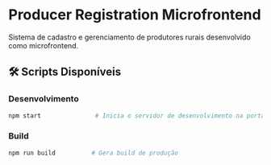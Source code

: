 # Producer Registration Microfrontend

Sistema de cadastro e gerenciamento de produtores rurais desenvolvido como microfrontend.

## 🛠️ Scripts Disponíveis

### Desenvolvimento
```bash
npm start               # Inicia o servidor de desenvolvimento na porta 3001
```

### Build
```bash
npm run build          # Gera build de produção
```
